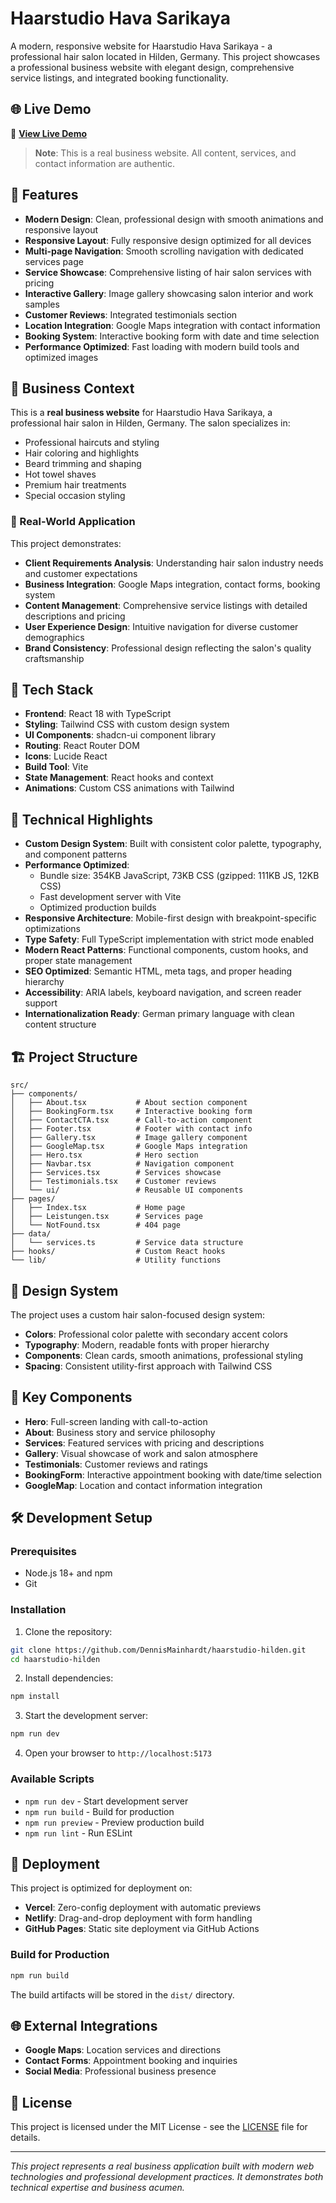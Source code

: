 # Haarstudio Hava Sarikaya

A modern, responsive website for Haarstudio Hava Sarikaya - a professional hair salon located in Hilden, Germany. This project showcases a professional business website with elegant design, comprehensive service listings, and integrated booking functionality.

## 🌐 Live Demo

🚀 **[View Live Demo](https://haarstudio-hilden.vercel.app/)**

> **Note**: This is a real business website. All content, services, and contact information are authentic.

## 🌟 Features

- **Modern Design**: Clean, professional design with smooth animations and responsive layout
- **Responsive Layout**: Fully responsive design optimized for all devices
- **Multi-page Navigation**: Smooth scrolling navigation with dedicated services page
- **Service Showcase**: Comprehensive listing of hair salon services with pricing
- **Interactive Gallery**: Image gallery showcasing salon interior and work samples
- **Customer Reviews**: Integrated testimonials section
- **Location Integration**: Google Maps integration with contact information
- **Booking System**: Interactive booking form with date and time selection
- **Performance Optimized**: Fast loading with modern build tools and optimized images

## 🎯 Business Context

This is a **real business website** for Haarstudio Hava Sarikaya, a professional hair salon in Hilden, Germany. The salon specializes in:

- Professional haircuts and styling
- Hair coloring and highlights
- Beard trimming and shaping
- Hot towel shaves
- Premium hair treatments
- Special occasion styling

### 💼 Real-World Application

This project demonstrates:

- **Client Requirements Analysis**: Understanding hair salon industry needs and customer expectations
- **Business Integration**: Google Maps integration, contact forms, booking system
- **Content Management**: Comprehensive service listings with detailed descriptions and pricing
- **User Experience Design**: Intuitive navigation for diverse customer demographics
- **Brand Consistency**: Professional design reflecting the salon's quality craftsmanship

## 🚀 Tech Stack

- **Frontend**: React 18 with TypeScript
- **Styling**: Tailwind CSS with custom design system
- **UI Components**: shadcn-ui component library
- **Routing**: React Router DOM
- **Icons**: Lucide React
- **Build Tool**: Vite
- **State Management**: React hooks and context
- **Animations**: Custom CSS animations with Tailwind

## 🔧 Technical Highlights

- **Custom Design System**: Built with consistent color palette, typography, and component patterns
- **Performance Optimized**:
  - Bundle size: 354KB JavaScript, 73KB CSS (gzipped: 111KB JS, 12KB CSS)
  - Fast development server with Vite
  - Optimized production builds
- **Responsive Architecture**: Mobile-first design with breakpoint-specific optimizations
- **Type Safety**: Full TypeScript implementation with strict mode enabled
- **Modern React Patterns**: Functional components, custom hooks, and proper state management
- **SEO Optimized**: Semantic HTML, meta tags, and proper heading hierarchy
- **Accessibility**: ARIA labels, keyboard navigation, and screen reader support
- **Internationalization Ready**: German primary language with clean content structure

## 🏗️ Project Structure

```
src/
├── components/
│   ├── About.tsx           # About section component
│   ├── BookingForm.tsx     # Interactive booking form
│   ├── ContactCTA.tsx      # Call-to-action component
│   ├── Footer.tsx          # Footer with contact info
│   ├── Gallery.tsx         # Image gallery component
│   ├── GoogleMap.tsx       # Google Maps integration
│   ├── Hero.tsx            # Hero section
│   ├── Navbar.tsx          # Navigation component
│   ├── Services.tsx        # Services showcase
│   ├── Testimonials.tsx    # Customer reviews
│   └── ui/                 # Reusable UI components
├── pages/
│   ├── Index.tsx           # Home page
│   ├── Leistungen.tsx      # Services page
│   └── NotFound.tsx        # 404 page
├── data/
│   └── services.ts         # Service data structure
├── hooks/                  # Custom React hooks
└── lib/                    # Utility functions
```

## 🎨 Design System

The project uses a custom hair salon-focused design system:

- **Colors**: Professional color palette with secondary accent colors
- **Typography**: Modern, readable fonts with proper hierarchy
- **Components**: Clean cards, smooth animations, professional styling
- **Spacing**: Consistent utility-first approach with Tailwind CSS

## 📱 Key Components

- **Hero**: Full-screen landing with call-to-action
- **About**: Business story and service philosophy
- **Services**: Featured services with pricing and descriptions
- **Gallery**: Visual showcase of work and salon atmosphere
- **Testimonials**: Customer reviews and ratings
- **BookingForm**: Interactive appointment booking with date/time selection
- **GoogleMap**: Location and contact information integration

## 🛠️ Development Setup

### Prerequisites

- Node.js 18+ and npm
- Git

### Installation

1. Clone the repository:

```bash
git clone https://github.com/DennisMainhardt/haarstudio-hilden.git
cd haarstudio-hilden
```

2. Install dependencies:

```bash
npm install
```

3. Start the development server:

```bash
npm run dev
```

4. Open your browser to `http://localhost:5173`

### Available Scripts

- `npm run dev` - Start development server
- `npm run build` - Build for production
- `npm run preview` - Preview production build
- `npm run lint` - Run ESLint

## 🚀 Deployment

This project is optimized for deployment on:

- **Vercel**: Zero-config deployment with automatic previews
- **Netlify**: Drag-and-drop deployment with form handling
- **GitHub Pages**: Static site deployment via GitHub Actions

### Build for Production

```bash
npm run build
```

The build artifacts will be stored in the `dist/` directory.

## 🌐 External Integrations

- **Google Maps**: Location services and directions
- **Contact Forms**: Appointment booking and inquiries
- **Social Media**: Professional business presence

## 📄 License

This project is licensed under the MIT License - see the [LICENSE](LICENSE) file for details.

---

_This project represents a real business application built with modern web technologies and professional development practices. It demonstrates both technical expertise and business acumen._
